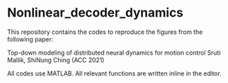 # Nonlinear_decoder_dynamics

This repository contains the codes to reproduce the figures from the following paper:

Top-down modeling of distributed neural dynamics for motion control 
Sruti Mallik, ShiNung Ching (ACC 2021)

All codes use MATLAB. All relevant functions are written inline in the editor. 
